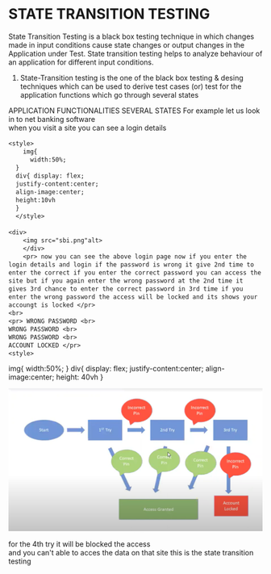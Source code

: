  <H1>STATE TRANSITION TESTING</H1>
<p>State Transition Testing is a black box testing technique in which changes made in input conditions cause state changes or output changes in the Application under Test. State transition testing helps to analyze behaviour of an application for different input conditions.</p>
 <ol> 
<li> State-Transition testing is the one of the black box testing & desing techniques which can be used to derive test cases (or) test for the application functions which go through several states 
    </li> 
</ol> 

   APPLICATION FUNCTIONALITIES
    SEVERAL STATES
    <pr>For example let us look in to net banking software <br>
    when you visit a site you can see a login details </pr>

    <style>
        img{ 
          width:50%;
      }
      div{ display: flex;
      justify-content:center;
      align-image:center;
      height:10vh
      }
      </style>
    
    <div> 
        <img src="sbi.png"alt>
        </div>
        <pr> now you can see the above login page now if you enter the login details and login if the password is wrong it give 2nd time to enter the correct if you enter the correct password you can access the site but if you again enter the wrong password at the 2nd time it gives 3rd chance to enter the correct password in 3rd time if you enter the wrong password the access will be locked and its shows your accoungt is locked </pr>
    <br> 
    <pr> WRONG PASSWORD <br>
    WRONG PASSWORD <br>
    WRONG PASSWORD <br>
    ACCOUNT LOCKED </pr>
    <style>
  img{ 
    width:50%;
}
div{ display: flex;
justify-content:center;
align-image:center;
height: 40vh
}
</style> 
<div>
    <img src="state.png"alt>
</div>

<pr> for the 4th try it will be blocked the access <br>
    and you can't able to acces the data on that site this is the state transition testing  
</pr>
